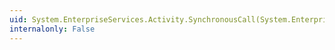 ```yaml
---
uid: System.EnterpriseServices.Activity.SynchronousCall(System.EnterpriseServices.IServiceCall)
internalonly: False
---
```

